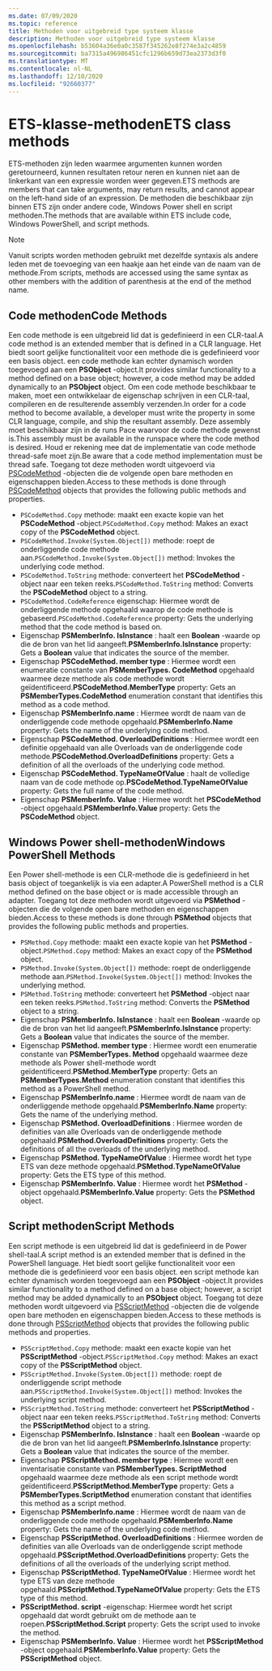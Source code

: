 ```yaml
---
ms.date: 07/09/2020
ms.topic: reference
title: Methoden voor uitgebreid type systeem klasse
description: Methoden voor uitgebreid type systeem klasse
ms.openlocfilehash: b53604a36e0a0c3587f345262e8f274e3a2c4859
ms.sourcegitcommit: ba7315a496986451cfc1296b659d73ea2373d3f0
ms.translationtype: MT
ms.contentlocale: nl-NL
ms.lasthandoff: 12/10/2020
ms.locfileid: "92660377"
---
```

# <a name="ets-class-methods"></a><span data-ttu-id="2007e-103">ETS-klasse-methoden</span><span class="sxs-lookup"><span data-stu-id="2007e-103">ETS class methods</span></span>

<span data-ttu-id="2007e-104">ETS-methoden zijn leden waarmee argumenten kunnen worden geretourneerd, kunnen resultaten retour neren en kunnen niet aan de linkerkant van een expressie worden weer gegeven.</span><span class="sxs-lookup"><span data-stu-id="2007e-104">ETS methods are members that can take arguments, may return results, and cannot appear on the left-hand side of an expression.</span></span> <span data-ttu-id="2007e-105">De methoden die beschikbaar zijn binnen ETS zijn onder andere code, Windows Power shell en script methoden.</span><span class="sxs-lookup"><span data-stu-id="2007e-105">The methods that are available within ETS include code, Windows PowerShell, and script methods.</span></span>

> [!NOTE]
> <span data-ttu-id="2007e-106">Vanuit scripts worden methoden gebruikt met dezelfde syntaxis als andere leden met de toevoeging van een haakje aan het einde van de naam van de methode.</span><span class="sxs-lookup"><span data-stu-id="2007e-106">From scripts, methods are accessed using the same syntax as other members with the addition of parenthesis at the end of the method name.</span></span>

## <a name="code-methods"></a><span data-ttu-id="2007e-107">Code methoden</span><span class="sxs-lookup"><span data-stu-id="2007e-107">Code Methods</span></span>

<span data-ttu-id="2007e-108">Een code methode is een uitgebreid lid dat is gedefinieerd in een CLR-taal.</span><span class="sxs-lookup"><span data-stu-id="2007e-108">A code method is an extended member that is defined in a CLR language.</span></span> <span data-ttu-id="2007e-109">Het biedt soort gelijke functionaliteit voor een methode die is gedefinieerd voor een basis object. een code methode kan echter dynamisch worden toegevoegd aan een **PSObject** -object.</span><span class="sxs-lookup"><span data-stu-id="2007e-109">It provides similar functionality to a method defined on a base object; however, a code method may be added dynamically to an **PSObject** object.</span></span> <span data-ttu-id="2007e-110">Om een code methode beschikbaar te maken, moet een ontwikkelaar de eigenschap schrijven in een CLR-taal, compileren en de resulterende assembly verzenden.</span><span class="sxs-lookup"><span data-stu-id="2007e-110">In order for a code method to become available, a developer must write the property in some CLR language, compile, and ship the resultant assembly.</span></span> <span data-ttu-id="2007e-111">Deze assembly moet beschikbaar zijn in de runs Pace waarvoor de code methode gewenst is.</span><span class="sxs-lookup"><span data-stu-id="2007e-111">This assembly must be available in the runspace where the code method is desired.</span></span> <span data-ttu-id="2007e-112">Houd er rekening mee dat de implementatie van code methode thread-safe moet zijn.</span><span class="sxs-lookup"><span data-stu-id="2007e-112">Be aware that a code method implementation must be thread safe.</span></span> <span data-ttu-id="2007e-113">Toegang tot deze methoden wordt uitgevoerd via [PSCodeMethod](/dotnet/api/system.management.automation.pscodemethod) -objecten die de volgende open bare methoden en eigenschappen bieden.</span><span class="sxs-lookup"><span data-stu-id="2007e-113">Access to these methods is done through [PSCodeMethod](/dotnet/api/system.management.automation.pscodemethod) objects that provides the following public methods and properties.</span></span>

- <span data-ttu-id="2007e-114">`PSCodeMethod.Copy` methode: maakt een exacte kopie van het **PSCodeMethod** -object.</span><span class="sxs-lookup"><span data-stu-id="2007e-114">`PSCodeMethod.Copy` method: Makes an exact copy of the **PSCodeMethod** object.</span></span>
- <span data-ttu-id="2007e-115">`PSCodeMethod.Invoke(System.Object[])` methode: roept de onderliggende code methode aan.</span><span class="sxs-lookup"><span data-stu-id="2007e-115">`PSCodeMethod.Invoke(System.Object[])` method: Invokes the underlying code method.</span></span>
- <span data-ttu-id="2007e-116">`PSCodeMethod.ToString` methode: converteert het **PSCodeMethod** -object naar een teken reeks.</span><span class="sxs-lookup"><span data-stu-id="2007e-116">`PSCodeMethod.ToString` method: Converts the **PSCodeMethod** object to a string.</span></span>
- <span data-ttu-id="2007e-117">`PSCodeMethod.CodeReference` eigenschap: Hiermee wordt de onderliggende methode opgehaald waarop de code methode is gebaseerd.</span><span class="sxs-lookup"><span data-stu-id="2007e-117">`PSCodeMethod.CodeReference` property: Gets the underlying method that the code method is based on.</span></span>
- <span data-ttu-id="2007e-118">Eigenschap **PSMemberInfo. IsInstance** : haalt een **Boolean** -waarde op die de bron van het lid aangeeft.</span><span class="sxs-lookup"><span data-stu-id="2007e-118">**PSMemberInfo.IsInstance** property: Gets a **Boolean** value that indicates the source of the member.</span></span>
- <span data-ttu-id="2007e-119">Eigenschap **PSCodeMethod. member type** : Hiermee wordt een enumeratie constante van **PSMemberTypes. CodeMethod** opgehaald waarmee deze methode als code methode wordt geïdentificeerd.</span><span class="sxs-lookup"><span data-stu-id="2007e-119">**PSCodeMethod.MemberType** property: Gets an **PSMemberTypes.CodeMethod** enumeration constant that identifies this method as a code method.</span></span>
- <span data-ttu-id="2007e-120">Eigenschap **PSMemberInfo.name** : Hiermee wordt de naam van de onderliggende code methode opgehaald.</span><span class="sxs-lookup"><span data-stu-id="2007e-120">**PSMemberInfo.Name** property: Gets the name of the underlying code method.</span></span>
- <span data-ttu-id="2007e-121">Eigenschap **PSCodeMethod. OverloadDefinitions** : Hiermee wordt een definitie opgehaald van alle Overloads van de onderliggende code methode.</span><span class="sxs-lookup"><span data-stu-id="2007e-121">**PSCodeMethod.OverloadDefinitions** property: Gets a definition of all the overloads of the underlying code method.</span></span>
- <span data-ttu-id="2007e-122">Eigenschap **PSCodeMethod. TypeNameOfValue** : haalt de volledige naam van de code methode op.</span><span class="sxs-lookup"><span data-stu-id="2007e-122">**PSCodeMethod.TypeNameOfValue** property: Gets the full name of the code method.</span></span>
- <span data-ttu-id="2007e-123">Eigenschap **PSMemberInfo. Value** : Hiermee wordt het **PSCodeMethod** -object opgehaald.</span><span class="sxs-lookup"><span data-stu-id="2007e-123">**PSMemberInfo.Value** property: Gets the **PSCodeMethod** object.</span></span>

## <a name="windows-powershell-methods"></a><span data-ttu-id="2007e-124">Windows Power shell-methoden</span><span class="sxs-lookup"><span data-stu-id="2007e-124">Windows PowerShell Methods</span></span>

<span data-ttu-id="2007e-125">Een Power shell-methode is een CLR-methode die is gedefinieerd in het basis object of toegankelijk is via een adapter.</span><span class="sxs-lookup"><span data-stu-id="2007e-125">A PowerShell method is a CLR method defined on the base object or is made accessible through an adapter.</span></span> <span data-ttu-id="2007e-126">Toegang tot deze methoden wordt uitgevoerd via **PSMethod** -objecten die de volgende open bare methoden en eigenschappen bieden.</span><span class="sxs-lookup"><span data-stu-id="2007e-126">Access to these methods is done through **PSMethod** objects that provides the following public methods and properties.</span></span>

- <span data-ttu-id="2007e-127">`PSMethod.Copy` methode: maakt een exacte kopie van het **PSMethod** -object.</span><span class="sxs-lookup"><span data-stu-id="2007e-127">`PSMethod.Copy` method: Makes an exact copy of the **PSMethod** object.</span></span>
- <span data-ttu-id="2007e-128">`PSMethod.Invoke(System.Object[])` methode: roept de onderliggende methode aan.</span><span class="sxs-lookup"><span data-stu-id="2007e-128">`PSMethod.Invoke(System.Object[])` method: Invokes the underlying method.</span></span>
- <span data-ttu-id="2007e-129">`PSMethod.ToString` methode: converteert het **PSMethod** -object naar een teken reeks.</span><span class="sxs-lookup"><span data-stu-id="2007e-129">`PSMethod.ToString` method: Converts the **PSMethod** object to a string.</span></span>
- <span data-ttu-id="2007e-130">Eigenschap **PSMemberInfo. IsInstance** : haalt een **Boolean** -waarde op die de bron van het lid aangeeft.</span><span class="sxs-lookup"><span data-stu-id="2007e-130">**PSMemberInfo.IsInstance** property: Gets a **Boolean** value that indicates the source of the member.</span></span>
- <span data-ttu-id="2007e-131">Eigenschap **PSMethod. member type** : Hiermee wordt een enumeratie constante van **PSMemberTypes. Method** opgehaald waarmee deze methode als Power shell-methode wordt geïdentificeerd.</span><span class="sxs-lookup"><span data-stu-id="2007e-131">**PSMethod.MemberType** property: Gets an **PSMemberTypes.Method** enumeration constant that identifies this method as a PowerShell method.</span></span>
- <span data-ttu-id="2007e-132">Eigenschap **PSMemberInfo.name** : Hiermee wordt de naam van de onderliggende methode opgehaald.</span><span class="sxs-lookup"><span data-stu-id="2007e-132">**PSMemberInfo.Name** property: Gets the name of the underlying method.</span></span>
- <span data-ttu-id="2007e-133">Eigenschap **PSMethod. OverloadDefinitions** : Hiermee worden de definities van alle Overloads van de onderliggende methode opgehaald.</span><span class="sxs-lookup"><span data-stu-id="2007e-133">**PSMethod.OverloadDefinitions** property: Gets the definitions of all the overloads of the underlying method.</span></span>
- <span data-ttu-id="2007e-134">Eigenschap **PSMethod. TypeNameOfValue** : Hiermee wordt het type ETS van deze methode opgehaald.</span><span class="sxs-lookup"><span data-stu-id="2007e-134">**PSMethod.TypeNameOfValue** property: Gets the ETS type of this method.</span></span>
- <span data-ttu-id="2007e-135">Eigenschap **PSMemberInfo. Value** : Hiermee wordt het **PSMethod** -object opgehaald.</span><span class="sxs-lookup"><span data-stu-id="2007e-135">**PSMemberInfo.Value** property: Gets the **PSMethod** object.</span></span>

## <a name="script-methods"></a><span data-ttu-id="2007e-136">Script methoden</span><span class="sxs-lookup"><span data-stu-id="2007e-136">Script Methods</span></span>

<span data-ttu-id="2007e-137">Een script methode is een uitgebreid lid dat is gedefinieerd in de Power shell-taal.</span><span class="sxs-lookup"><span data-stu-id="2007e-137">A script method is an extended member that is defined in the PowerShell language.</span></span> <span data-ttu-id="2007e-138">Het biedt soort gelijke functionaliteit voor een methode die is gedefinieerd voor een basis object. een script methode kan echter dynamisch worden toegevoegd aan een **PSObject** -object.</span><span class="sxs-lookup"><span data-stu-id="2007e-138">It provides similar functionality to a method defined on a base object; however, a script method may be added dynamically to an **PSObject** object.</span></span> <span data-ttu-id="2007e-139">Toegang tot deze methoden wordt uitgevoerd via [PSScriptMethod](/dotnet/api/system.management.automation.psscriptmethod) -objecten die de volgende open bare methoden en eigenschappen bieden.</span><span class="sxs-lookup"><span data-stu-id="2007e-139">Access to these methods is done through [PSScriptMethod](/dotnet/api/system.management.automation.psscriptmethod) objects that provides the following public methods and properties.</span></span>

- <span data-ttu-id="2007e-140">`PSScriptMethod.Copy` methode: maakt een exacte kopie van het **PSScriptMethod** -object.</span><span class="sxs-lookup"><span data-stu-id="2007e-140">`PSScriptMethod.Copy` method: Makes an exact copy of the **PSScriptMethod** object.</span></span>
- <span data-ttu-id="2007e-141">`PSScriptMethod.Invoke(System.Object[])` methode: roept de onderliggende script methode aan.</span><span class="sxs-lookup"><span data-stu-id="2007e-141">`PSScriptMethod.Invoke(System.Object[])` method: Invokes the underlying script method.</span></span>
- <span data-ttu-id="2007e-142">`PSScriptMethod.ToString` methode: converteert het **PSScriptMethod** -object naar een teken reeks.</span><span class="sxs-lookup"><span data-stu-id="2007e-142">`PSScriptMethod.ToString` method: Converts the **PSScriptMethod** object to a string.</span></span>
- <span data-ttu-id="2007e-143">Eigenschap **PSMemberInfo. IsInstance** : haalt een **Boolean** -waarde op die de bron van het lid aangeeft.</span><span class="sxs-lookup"><span data-stu-id="2007e-143">**PSMemberInfo.IsInstance** property: Gets a **Boolean** value that indicates the source of the member.</span></span>
- <span data-ttu-id="2007e-144">Eigenschap **PSScriptMethod. member type** : Hiermee wordt een inventarisatie constante van **PSMemberTypes. ScriptMethod** opgehaald waarmee deze methode als een script methode wordt geïdentificeerd.</span><span class="sxs-lookup"><span data-stu-id="2007e-144">**PSScriptMethod.MemberType** property: Gets a **PSMemberTypes.ScriptMethod** enumeration constant that identifies this method as a script method.</span></span>
- <span data-ttu-id="2007e-145">Eigenschap **PSMemberInfo.name** : Hiermee wordt de naam van de onderliggende code methode opgehaald.</span><span class="sxs-lookup"><span data-stu-id="2007e-145">**PSMemberInfo.Name** property: Gets the name of the underlying code method.</span></span>
- <span data-ttu-id="2007e-146">Eigenschap **PSScriptMethod. OverloadDefinitions** : Hiermee worden de definities van alle Overloads van de onderliggende script methode opgehaald.</span><span class="sxs-lookup"><span data-stu-id="2007e-146">**PSScriptMethod.OverloadDefinitions** property: Gets the definitions of all the overloads of the underlying script method.</span></span>
- <span data-ttu-id="2007e-147">Eigenschap **PSScriptMethod. TypeNameOfValue** : Hiermee wordt het type ETS van deze methode opgehaald.</span><span class="sxs-lookup"><span data-stu-id="2007e-147">**PSScriptMethod.TypeNameOfValue** property: Gets the ETS type of this method.</span></span>
- <span data-ttu-id="2007e-148">**PSScriptMethod. script** -eigenschap: Hiermee wordt het script opgehaald dat wordt gebruikt om de methode aan te roepen.</span><span class="sxs-lookup"><span data-stu-id="2007e-148">**PSScriptMethod.Script** property: Gets the script used to invoke the method.</span></span>
- <span data-ttu-id="2007e-149">Eigenschap **PSMemberInfo. Value** : Hiermee wordt het **PSScriptMethod** -object opgehaald.</span><span class="sxs-lookup"><span data-stu-id="2007e-149">**PSMemberInfo.Value** property: Gets the **PSScriptMethod** object.</span></span>

